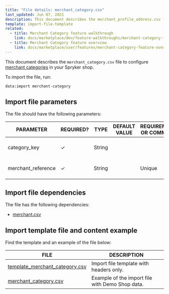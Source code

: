 ```yaml
---
title: "File details: merchant_category.csv"
last_updated: Jun 07, 2021
description: This document describes the merchant_profile_address.csv file to configure merchant profile addresses in your Spryker shop.
template: import-file-template
related:
  - title: Merchant Category feature walkthrough
    link: docs/marketplace/dev/feature-walkthroughs/merchant-category-feature-walkthrough.html
  - title: Merchant Category feature overview
    link: docs/marketplace/user/features/merchant-category-feature-overview.html
---
```


This document describes the `merchant_category.csv` file to configure [merchant categories](/docs/marketplace/user/features/merchant-category-feature-overview.html) in your Spryker shop.

To import the file, run:

```bash
data:import merchant-category
```

## Import file parameters

The file should have the following parameters:

| PARAMETER      | REQUIRED? | TYPE | DEFAULT VALUE | REQUIREMENTS OR COMMENTS | DESCRIPTION      |
| -------------- | ----------- | ------- | ------------- | -------------------- | ------------------------------- |
| category_key       | &check;             | String   |                   |                              | Category key to assign the merchant to.   |
| merchant_reference | &check;             | String   |                   | Unique                       | Identifier of the merchant in the system. |

## Import file dependencies

The file has the following dependencies:

- [merchant.csv](/docs/marketplace/dev/data-import/file-details-merchant.csv.html)

## Import template file and content example

Find the template and an example of the file below:

| FILE       | DESCRIPTION     |
| ---------------------------------- | --------------------------- |
| [template_merchant_category.csv](https://spryker.s3.eu-central-1.amazonaws.com/docs/Developer+Guide/Back-End/Data+Manipulation/Data+Ingestion/Data+Import/Data+Import+Categories/Marketplace+setup/template_merchant_category.csv) | Import file template with headers only.         |
| [merchant_category.csv](https://spryker.s3.eu-central-1.amazonaws.com/docs/Developer+Guide/Back-End/Data+Manipulation/Data+Ingestion/Data+Import/Data+Import+Categories/Marketplace+setup/merchant_category.csv) | Example of the import file with Demo Shop data. |
